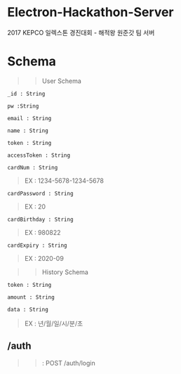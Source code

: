 # Electron-Hackathon-Server
2017 KEPCO 일렉스톤 경진대회 - 해적왕 원준갓 팀 서버

# Schema

>> User Schema

    _id : String
    
    pw :String
    
    email : String
    
    name : String
    
    token : String
    
    accessToken : String
    
    cardNum : String
    
> EX : 1234-5678-1234-5678    
    
    cardPassword : String
    
> EX : 20
    
    cardBirthday : String
    
> EX : 980822  
    
    cardExpiry : String

> EX : 2020-09
    
>> History Schema

    token : String
    
    amount : String
    
    data : String
    
> EX : 년/월/일/시/분/초


## /auth

>> : POST /auth/login
    